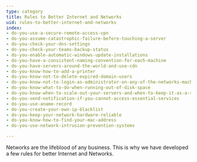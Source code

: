 ```yaml
---
type: category
title: Rules to Better Internet and Networks
uid: rules-to-better-internet-and-networks
index:
- do-you-use-a-secure-remote-access-vpn
- do-you-assume-catastrophic-failure-before-touching-a-server
- do-you-check-your-dns-settings
- do-you-check-your-teams-backup-status
- do-you-enable-automatic-windows-update-installations
- do-you-have-a-consistent-naming-convention-for-each-machine
- do-you-have-servers-around-the-world-and-use-cdn
- do-you-know-how-to-add-a-printer
- do-you-know-not-to-delete-expired-domain-users
- do-you-know-not-to-login-as-administrator-on-any-of-the-networks-machines
- do-you-know-what-to-do-when-running-out-of-disk-space
- do-you-know-when-to-scale-out-your-servers-and-when-to-keep-it-as-a-standalone-server
- do-you-send-notification-if-you-cannot-access-essential-services
- do-you-use-aname-record
- do-you-create-your-own-ip-blacklist
- do-you-keep-your-network-hardware-reliable
- do-you-know-how-to-find-your-mac-address
- do-you-use-network-intrusion-prevention-systems

---
```


​​​Networks are the lifeblood of any business. This is why we have developed a few rules for better Internet and ​Networks.​​



